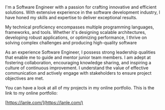 I'm a Software Engineer with a passion for crafting innovative and efficient solutions. With extensive experience in the software development industry, I have honed my skills and expertise to deliver exceptional results.

My technical proficiency encompasses multiple programming languages, frameworks, and tools. Whether it's designing scalable architectures, developing robust applications, or optimizing performance, I thrive on solving complex challenges and producing high-quality software

As an experience Software Engineer, I possess strong leadership qualities that enable me to guide and mentor junior team members. I am adept at fostering collaboration, encouraging knowledge sharing, and inspiring a culture of continuous improvement. I understand the value of effective communication and actively engage with stakeholders to ensure project objectives are met.

You can have a look at all of my projects in my online portfolio. This is the link to my online portfolio: 

[https://lanle.com/](https://lanle.com/)
